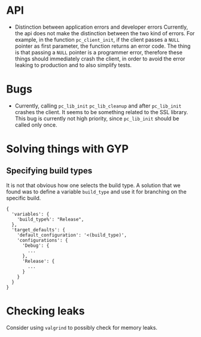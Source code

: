 # API
- Distinction between application errors and developer errors
Currently, the api does not make the distinction between the two kind of errors. For example, in the function `pc_client_init`, if the client passes a `NULL` pointer as first parameter, the function returns an error code. The thing is that passing a `NULL` pointer is a programmer error, therefore these things should immediately crash the client, in order to avoid the error leaking to production and to also simplify tests.

# Bugs
- Currently, calling `pc_lib_init` `pc_lib_cleanup` and after `pc_lib_init` crashes the client. It
  seems to be something related to the SSL library. This bug is currently not high priority, since `pc_lib_init` should be called only once.

# Solving things with GYP
## Specifying build types
It is not that obvious how one selects the build type. A solution that we found was to define a variable `build_type` and use it for branching on the specific build.

```
{
  'variables': {
    'build_type%': "Release",
  },
  'target_defaults': {
    'default_configuration': '<(build_type)',
    'configurations': {
      'Debug': {
        ...
      },
      'Release': {
        ...
      }
    }
  }
}
```

# Checking leaks
Consider using `valgrind` to possibly check for memory leaks.
